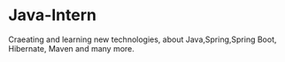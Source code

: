 # Java-Intern
Craeating and learning new technologies, about Java,Spring,Spring Boot, Hibernate, Maven and many more. 
